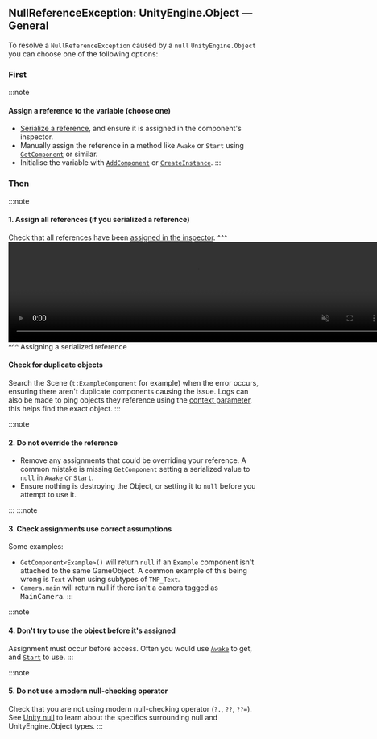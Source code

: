 ## NullReferenceException: UnityEngine.Object — General

To resolve a `NullReferenceException` caused by a `null` `UnityEngine.Object` you can choose one of the following options:

### First
:::note
#### Assign a reference to the variable (choose one)
- [Serialize a reference](../../Programming/References/Serializing%20Component%20References.md), and ensure it is assigned in the component's inspector.
- Manually assign the reference in a method like `Awake` or `Start` using [`GetComponent`](https://docs.unity3d.com/ScriptReference/GameObject.GetComponent.html) or similar.
- Initialise the variable with [`AddComponent`](https://docs.unity3d.com/ScriptReference/GameObject.AddComponent.html) or [`CreateInstance`](https://docs.unity3d.com/ScriptReference/ScriptableObject.CreateInstance.html).
:::
### Then
:::note
#### 1. Assign all references (if you serialized a reference)
Check that all references have been [assigned in the inspector](../../Programming/References/Serializing%20Component%20References.md).
^^^
<video width="750" height="200" autoplay loop muted controls><source type="video/webm" src="https://unity.huh.how/Video/inspector-references.webm"></video>
^^^ Assigning a serialized reference

#### Check for duplicate objects
Search the Scene (`t:ExampleComponent` for example) when the error occurs, ensuring there aren't duplicate components causing the issue.
Logs can also be made to ping objects they reference using the [context parameter](../../Programming/Debugging/Logging/How-to.md), this helps find the exact object.
:::

:::note
#### 2. Do not override the reference
- Remove any assignments that could be overriding your reference.
  A common mistake is missing `GetComponent` setting a serialized value to `null` in `Awake` or `Start`.
- Ensure nothing is destroying the Object, or setting it to `null` before you attempt to use it.

:::
:::note
#### 3. Check assignments use correct assumptions
Some examples:
- `GetComponent<Example>()` will return `null` if an `Example` component isn't attached to the same GameObject.
  A common example of this being wrong is `Text` when using subtypes of `TMP_Text`.
- `Camera.main` will return null if there isn't a camera tagged as <kbd>MainCamera</kbd>.
:::

:::note
#### 4. Don't try to use the object before it's assigned
Assignment must occur before access. Often you would use [`Awake`](https://docs.unity3d.com/ScriptReference/MonoBehaviour.Awake.html) to get, and [`Start`](https://docs.unity3d.com/ScriptReference/MonoBehaviour.Start.html) to use.
:::

:::note
#### 5. Do not use a modern null-checking operator
Check that you are not using modern null-checking operator (`?.`, `??`, `??=`).
See [Unity null](../../Programming/Other/Unity%20Null.md) to learn about the specifics surrounding null and UnityEngine.Object types.
:::

